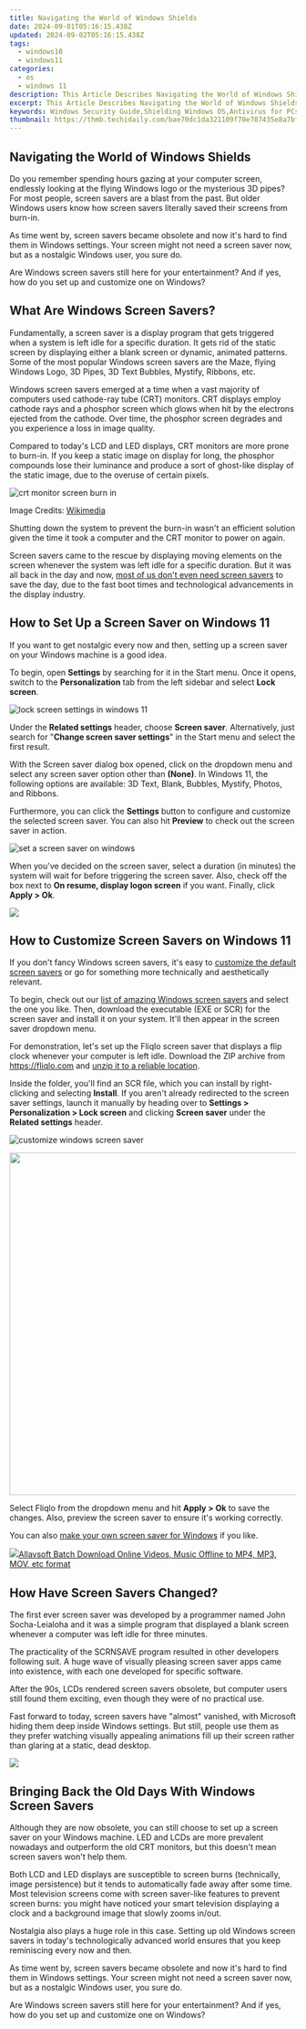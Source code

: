 ```yaml
---
title: Navigating the World of Windows Shields
date: 2024-09-01T05:16:15.438Z
updated: 2024-09-02T05:16:15.438Z
tags:
  - windows10
  - windows11
categories:
  - os
  - windows 11
description: This Article Describes Navigating the World of Windows Shields
excerpt: This Article Describes Navigating the World of Windows Shields
keywords: Windows Security Guide,Shielding Windows OS,Antivirus for PCs,Protect Windows PC,Defending System Windows,Windows Safety Tools,Guarding Windows Network
thumbnail: https://thmb.techidaily.com/bae70dc1da321109f70e787435e8a7bf8638e992652aa5e9b27c3e355526ca4c.jpg
---
```


## Navigating the World of Windows Shields

 Do you remember spending hours gazing at your computer screen, endlessly looking at the flying Windows logo or the mysterious 3D pipes? For most people, screen savers are a blast from the past. But older Windows users know how screen savers literally saved their screens from burn-in.

 As time went by, screen savers became obsolete and now it's hard to find them in Windows settings. Your screen might not need a screen saver now, but as a nostalgic Windows user, you sure do.

 Are Windows screen savers still here for your entertainment? And if yes, how do you set up and customize one on Windows?

## What Are Windows Screen Savers?

 Fundamentally, a screen saver is a display program that gets triggered when a system is left idle for a specific duration. It gets rid of the static screen by displaying either a blank screen or dynamic, animated patterns. Some of the most popular Windows screen savers are the Maze, flying Windows Logo, 3D Pipes, 3D Text Bubbles, Mystify, Ribbons, etc.

 Windows screen savers emerged at a time when a vast majority of computers used cathode-ray tube (CRT) monitors. CRT displays employ cathode rays and a phosphor screen which glows when hit by the electrons ejected from the cathode. Over time, the phosphor screen degrades and you experience a loss in image quality.

 Compared to today's LCD and LED displays, CRT monitors are more prone to burn-in. If you keep a static image on display for long, the phosphor compounds lose their luminance and produce a sort of ghost-like display of the static image, due to the overuse of certain pixels.

![crt monitor screen burn in](https://static1.makeuseofimages.com/wordpress/wp-content/uploads/2023/05/crt-monitor-screen-burn-in.jpg)

Image Credits: [Wikimedia](https://commons.wikimedia.org/wiki/File:ScreenBurn%5Famber.JPG)

 Shutting down the system to prevent the burn-in wasn't an efficient solution given the time it took a computer and the CRT monitor to power on again.

 Screen savers came to the rescue by displaying moving elements on the screen whenever the system was left idle for a specific duration. But it was all back in the day and now, [most of us don't even need screen savers](https://www.makeuseof.com/tag/screensavers-2015-need-dont/) to save the day, due to the fast boot times and technological advancements in the display industry.

## How to Set Up a Screen Saver on Windows 11

 If you want to get nostalgic every now and then, setting up a screen saver on your Windows machine is a good idea.

 To begin, open **Settings** by searching for it in the Start menu. Once it opens, switch to the **Personalization** tab from the left sidebar and select **Lock screen**.

![lock screen settings in windows 11](https://static1.makeuseofimages.com/wordpress/wp-content/uploads/2023/05/lock-screen-settings-in-windows-11.jpg)

 Under the **Related settings** header, choose **Screen saver**. Alternatively, just search for "**Change screen saver settings**" in the Start menu and select the first result.

 With the Screen saver dialog box opened, click on the dropdown menu and select any screen saver option other than **(None)**. In Windows 11, the following options are available: 3D Text, Blank, Bubbles, Mystify, Photos, and Ribbons.

 Furthermore, you can click the **Settings** button to configure and customize the selected screen saver. You can also hit **Preview** to check out the screen saver in action.

![set a screen saver on windows](https://static1.makeuseofimages.com/wordpress/wp-content/uploads/2023/05/set-a-screen-saver-on-windows.jpg)

 When you've decided on the screen saver, select a duration (in minutes) the system will wait for before triggering the screen saver. Also, check off the box next to **On resume, display logon screen** if you want. Finally, click **Apply > Ok**.

<!-- affiliate ads begin -->
<a href="https://shop.systoolsgroup.com/affiliate.php?ACCOUNT=SYSTOOBY&AFFILIATE=108875&PATH=https%3A%2F%2Fwww.systoolsgroup.com%3FAFFILIATE%3D108875%26RESOURCE%3DSysTools%2BOST%2BRecovery"><img src="https://www.systoolsgroup.com/box/ost-recovery.png" border="0"></a>
<!-- affiliate ads end -->
## How to Customize Screen Savers on Windows 11

 If you don't fancy Windows screen savers, it's easy to [customize the default screen savers](https://www.makeuseof.com/how-to-customize-windows-11-default-screensavers/) or go for something more technically and aesthetically relevant.

 To begin, check out our [list of amazing Windows screen savers](https://www.makeuseof.com/tag/12-awesome-free-screensavers-windows-bridge-idle-times/) and select the one you like. Then, download the executable (EXE or SCR) for the screen saver and install it on your system. It'll then appear in the screen saver dropdown menu.

 For demonstration, let's set up the Fliqlo screen saver that displays a flip clock whenever your computer is left idle. Download the ZIP archive from <https://fliqlo.com> and [unzip it to a reliable location](https://www.makeuseof.com/unzip-files-windows-10/).

 Inside the folder, you'll find an SCR file, which you can install by right-clicking and selecting **Install**. If you aren't already redirected to the screen saver settings, launch it manually by heading over to **Settings > Personalization > Lock screen** and clicking **Screen saver** under the **Related settings** header.

![customize windows screen saver](https://static1.makeuseofimages.com/wordpress/wp-content/uploads/2023/05/customize-windows-screen-saver.jpg)

<!-- affiliate ads begin -->
<a href="https://appsumo.8odi.net/c/5597632/2082529/7443" target="_top" id="2082529"><img src="//a.impactradius-go.com/display-ad/7443-2082529" border="0" alt="" width="1200" height="600"/></a><img height="0" width="0" src="https://appsumo.8odi.net/i/5597632/2082529/7443" style="position:absolute;visibility:hidden;" border="0" />
<!-- affiliate ads end -->
 Select Fliqlo from the dropdown menu and hit **Apply > Ok** to save the changes. Also, preview the screen saver to ensure it's working correctly.

 You can also [make your own screen saver for Windows](https://www.makeuseof.com/tag/5-ways-to-make-your-own-screensavers-windows/) if you like.

<!-- affiliate ads begin -->
<a href="https://secure.2checkout.com/order/checkout.php?PRODS=4631056&QTY=1&AFFILIATE=108875&CART=1"><img src="https://secure.avangate.com/images/merchant/997e65474a248252883b485717f7d098/products/buy-windows.png" border="0">Allavsoft Batch Download Online Videos, Music Offline to MP4, MP3, MOV, etc format </a>
<!-- affiliate ads end -->
## How Have Screen Savers Changed?

 The first ever screen saver was developed by a programmer named John Socha-Leialoha and it was a simple program that displayed a blank screen whenever a computer was left idle for three minutes.

 The practicality of the SCRNSAVE program resulted in other developers following suit. A huge wave of visually pleasing screen saver apps came into existence, with each one developed for specific software.

 After the 90s, LCDs rendered screen savers obsolete, but computer users still found them exciting, even though they were of no practical use.

 Fast forward to today, screen savers have "almost" vanished, with Microsoft hiding them deep inside Windows settings. But still, people use them as they prefer watching visually appealing animations fill up their screen rather than glaring at a static, dead desktop.

<!-- affiliate ads begin -->
<a href="https://shop.copernic.com/order/checkout.php?PRODS=41033101&QTY=1&AFFILIATE=108875&CART=1"><img src="https://secure.2checkout.com/images/merchant/8d30aa96e72440759f74bd2306c1fa3d/Copernic-2023-Affiliate-728x90-Elite.png" border="0"></a>
<!-- affiliate ads end -->
## Bringing Back the Old Days With Windows Screen Savers

 Although they are now obsolete, you can still choose to set up a screen saver on your Windows machine. LED and LCDs are more prevalent nowadays and outperform the old CRT monitors, but this doesn't mean screen savers won't help them.

 Both LCD and LED displays are susceptible to screen burns (technically, image persistence) but it tends to automatically fade away after some time. Most television screens come with screen saver-like features to prevent screen burns: you might have noticed your smart television displaying a clock and a background image that slowly zooms in/out.

 Nostalgia also plays a huge role in this case. Setting up old Windows screen savers in today's technologically advanced world ensures that you keep reminiscing every now and then.

 As time went by, screen savers became obsolete and now it's hard to find them in Windows settings. Your screen might not need a screen saver now, but as a nostalgic Windows user, you sure do.

 Are Windows screen savers still here for your entertainment? And if yes, how do you set up and customize one on Windows?



<ins class="adsbygoogle"
      style="display:block"
      data-ad-client="ca-pub-7571918770474297"
      data-ad-slot="8358498916"
      data-ad-format="auto"
      data-full-width-responsive="true"></ins>